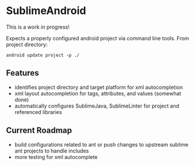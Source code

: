 # SublimeAndroid

This is a work in progress!

Expects a properly configured android project via command line tools. From project directory:

```
android update project -p ./
```

## Features

* identifies project directory and target platform for xml autocompletion
* xml layout autocompletion for tags, attributes, and values (somewhat done)
* automatically configures SublimeJava, SublimeLinter for project and referenced libraries

## Current Roadmap

* build configurations related to ant or push changes to upstream sublime ant projects to handle includes
* more testing for xml autocomplete

